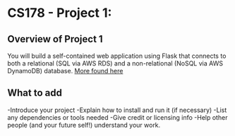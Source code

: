 # CS178 - Project 1:

## Overview of Project 1
You will build a self-contained web application using Flask that connects to both a relational (SQL via AWS RDS) and a non-relational (NoSQL via AWS DynamoDB) database. [More found here](https://docs.google.com/document/d/1KcldyOEqKJrbJXvPy1aujHrb5jhhmeaMDVR5r-9wXqk/edit?tab=t.0)

## What to add
-Introduce your project
-Explain how to install and run it (if necessary)
-List any dependencies or tools needed
-Give credit or licensing info
-Help other people (and your future self!) understand your work. 
